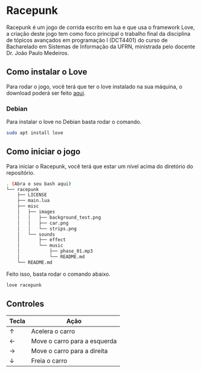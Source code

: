 # Racepunk

Racepunk é um jogo de corrida escrito em lua e que usa o framework Love, a criação deste jogo tem como foco principal o trabalho final da disciplina de tópicos avançados em programação I (DCT4401) do curso de Bacharelado em Sistemas de Informação da UFRN, ministrada pelo docente Dr. João Paulo Medeiros.

## Como instalar o Love

Para rodar o jogo, você terá que ter o love instalado na sua máquina, o download poderá ser feito [aqui](https://love2d.org/).

### Debian

Para instalar o love no Debian basta rodar o comando.

```bash
sudo apt install love
```

## Como iniciar o jogo

Para iniciar o Racepunk, você terá que estar um nível acima do diretório do repositório.

```bash
. (Abra o seu bash aqui)
└── racepunk
    ├── LICENSE
    ├── main.lua
    ├── misc
    │   ├── images
    │   │   ├── background_test.png
    │   │   ├── car.png
    │   │   └── strips.png
    │   └── sounds
    │       ├── effect
    │       └── music
    │           ├── phase_01.mp3
    │           └── README.md
    └── README.md
```

Feito isso, basta rodar o comando abaixo.

```bash
love racepunk
```

## Controles

| Tecla | Ação |
| ----- | ---- |
| ↑     | Acelera o carro |
| ←     | Move o carro para a esquerda |
| →     | Move o carro para a direita |
| ↓     | Freia o carro |
